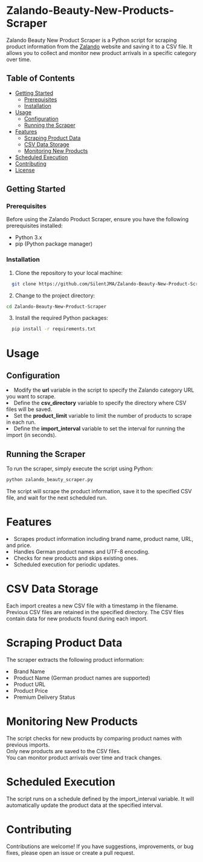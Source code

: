 # Zalando-Beauty-New-Products-Scraper

Zalando Beauty New Product Scraper is a Python script for scraping product information from the [Zalando](https://www.zalando.de/) website and saving it to a CSV file. It allows you to collect and monitor new product arrivals in a specific category over time.

## Table of Contents

- [Getting Started](#getting-started)
  - [Prerequisites](#prerequisites)
  - [Installation](#installation)
- [Usage](#usage)
  - [Configuration](#configuration)
  - [Running the Scraper](#running-the-scraper)
- [Features](#features)
  - [Scraping Product Data](#scraping-product-data)
  - [CSV Data Storage](#csv-data-storage)
  - [Monitoring New Products](#monitoring-new-products)
- [Scheduled Execution](#scheduled-execution)
- [Contributing](#contributing)
- [License](#license)

## Getting Started

### Prerequisites

Before using the Zalando Product Scraper, ensure you have the following prerequisites installed:

- Python 3.x
- pip (Python package manager)

### Installation

1. Clone the repository to your local machine:

 ```bash
   git clone https://github.com/SilentJMA/Zalando-Beauty-New-Product-Scraper.git
```
2. Change to the project directory:

```bash
cd Zalando-Beauty-New-Product-Scraper
```

3. Install the required Python packages:

 ```bash
   pip install -r requirements.txt
```

# Usage
## Configuration
<li>Modify the <b>url</b> variable in the script to specify the Zalando category URL you want to scrape.</li>
<li>Define the <b>csv_directory</b> variable to specify the directory where CSV files will be saved.</li>
<li>Set the <b>product_limit</b> variable to limit the number of products to scrape in each run.</li>
<li>Define the <b>import_interval</b> variable to set the interval for running the import (in seconds).</li>

## Running the Scraper

To run the scraper, simply execute the script using Python:

 ```bash
python zalando_beauty_scraper.py
```

The script will scrape the product information, save it to the specified CSV file, and wait for the next scheduled run.

# Features
<p><li>Scrapes product information including brand name, product name, URL, and price.</li>
<li>Handles German product names and UTF-8 encoding.</li>
<li>Checks for new products and skips existing ones.</li>
<li>Scheduled execution for periodic updates.</li>

# CSV Data Storage
<p>Each import creates a new CSV file with a timestamp in the filename.
Previous CSV files are retained in the specified directory.
The CSV files contain data for new products found during each import.</p>

# Scraping Product Data
The scraper extracts the following product information:

<li>Brand Name</li>
<li>Product Name (German product names are supported)</li>
<li>Product URL</li>
<li>Product Price</li>
<li>Premium Delivery Status</li>

# Monitoring New Products
<p>The script checks for new products by comparing product names with previous imports.<br>
Only new products are saved to the CSV files.<br>
You can monitor product arrivals over time and track changes.</p>

# Scheduled Execution
The script runs on a schedule defined by the import_interval variable. It will automatically update the product data at the specified interval.

# Contributing
Contributions are welcome! If you have suggestions, improvements, or bug fixes, please open an issue or create a pull request.
